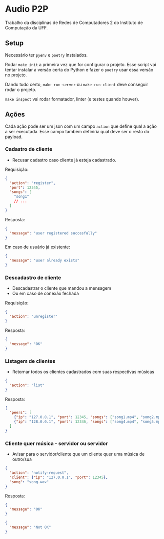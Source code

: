 # Audio P2P

Trabalho da disciplinas de Redes de Computadores 2 do Instituto de Computação da UFF.

## Setup

Necessário ter `pyenv` e `poetry` instalados.

Rodar `make init` a primeira vez que for configurar o projeto. Esse script vai tentar instalar a versão certa do Python e fazer o `poetry` usar essa versão no projeto.

Dando tudo certo, `make run-server` ou `make run-client` deve conseguir rodar o projeto.

`make inspect` vai rodar formatador, linter (e testes quando houver).

## Ações

Cada ação pode ser um json com um campo `action` que define qual a ação a ser executada. Esse campo também definiria qual deve ser o resto do payload.

### Cadastro de cliente

- Recusar cadastro caso cliente já esteja cadastrado.

Requisição:

```json
{
  "action": "register",
  "port": 12345,
  "songs": [
    "song1"
    // ...
  ]
}
```

Resposta:

```json
{
  "message": "user registered succesfully"
}
```

Em caso de usuário já existente:

```json
{
  "message": "user already exists"
}
```

### Descadastro de cliente

- Descadastrar o cliente que mandou a mensagem
- Ou em caso de conexão fechada

Requisição:

```json
{
  "action": "unregister"
}
```

Resposta:

```json
{
  "message": "OK"
}
```

### Listagem de clientes

- Retornar todos os clientes cadastrados com suas respectivas músicas

```json
{
  "action": "list"
}
```

Resposta:

```json
{
  "peers": [
    {"ip": "127.0.0.1", "port": 12345, "songs": ["song1.mp4", "song2.mp4"]}
    {"ip": "128.0.0.1", "port": 12346, "songs": ["song4.mp4", "song5.mp4"]}
  ]
}
```
### Cliente quer música - servidor ou servidor

- Avisar para o servidor/cliente que um cliente quer uma música de outro/sua

```json
{
  "action": "notify-request",
  "client": {"ip": "127.0.0.1", "port": 12345},
  "song": "song.wav"
}
```

Resposta:

```json
{
  "message": "OK"
}
```
```json
{
  "message": "Not OK"
}
```


